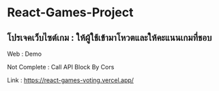 # React-Games-Project
## โปรเจคเว็บไซต์เกม : ให้ผู้ใช้เข้ามาโหวตและให้คะแนนเกมที่ชอบ
Web : Demo

Not Complete : Call API Block By Cors

Link : https://react-games-voting.vercel.app/

